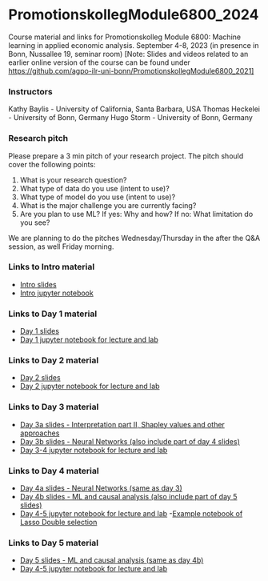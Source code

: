 # PromotionskollegModule6800_2024
Course material and links for Promotionskolleg Module 6800: Machine learning in applied economic analysis.
September 4-8, 2023 (in presence in Bonn, Nussallee 19, seminar room)
[Note: Slides and videos related to an earlier online version of the course can be found under https://github.com/agpo-ilr-uni-bonn/PromotionskollegModule6800_2021]

### Instructors 

Kathy Baylis - University of California, Santa Barbara, USA
Thomas Heckelei - University of Bonn, Germany
Hugo Storm - University of Bonn, Germany




### Research pitch 
Please prepare a 3 min pitch of your research project. The pitch should cover the following points:
1) What is your research question?
2) What type of data do you use (intent to use)?
3) What type of model do you use (intent to use)?
4) What is the major challenge you are currently facing?
5) Are you plan to use ML? If yes: Why and how? If no: What limitation do you see?

We are planning to do the pitches Wednesday/Thursday in the after the Q&A session, as well Friday morning. 

### Links to Intro material

- [Intro slides](https://docs.google.com/presentation/d/1GHHBYM8lXTJg5A9hhl9do5f5yCH6yC7fwGK3FBLcnxE/edit?usp=sharing)
- [Intro jupyter notebook](https://github.com/agpo-ilr-uni-bonn/PromotionskollegModule6800_2023/blob/master/labIntro.ipynb)

### Links to Day 1 material 

- [Day 1 slides](https://docs.google.com/presentation/d/1NZQ_QTfO5KKz8MtXEjkoMIIl6OK09uHQkqwcMG9Pk4s/edit?usp=sharing)
- [Day 1 jupyter notebook for lecture and lab](https://github.com/agpo-ilr-uni-bonn/PromotionskollegModule6800_2023/blob/master/6800_Day1.ipynb)


### Links to Day 2 material 

- [Day 2 slides](https://docs.google.com/presentation/d/1NF8WQrP9S5zoPddD45hZ0Wb0bjjbzBMzmDY-Mbt8Q7Y/edit?usp=sharing)
- [Day 2 jupyter notebook for lecture and lab](https://github.com/agpo-ilr-uni-bonn/PromotionskollegModule6800_2023/blob/master/6800_Day2.ipynb)


### Links to Day 3 material 
- [Day 3a slides - Interpretation part II, Shapley values and other approaches](https://docs.google.com/presentation/d/1mCYuiOdMBvFpzIYgwokVAWc_UR46nqV6dA15rVBL7CQ/edit?usp=sharing)
- [Day 3b slides - Neural Networks (also include part of day 4 slides)](https://docs.google.com/presentation/d/12SLyH3bxYu0kySxFD61983cJjuOBW9vRcQ3T2tXpp2o/edit?usp=sharing)
- [Day 3-4 jupyter notebook for lecture and lab](https://github.com/agpo-ilr-uni-bonn/PromotionskollegModule6800_2023/blob/master/6800_Day3-4.ipynb)


### Links to Day 4 material 
- [Day 4a slides - Neural Networks (same as day 3)](https://docs.google.com/presentation/d/12SLyH3bxYu0kySxFD61983cJjuOBW9vRcQ3T2tXpp2o/edit?usp=sharing)
- [Day 4b slides - ML and causal analysis (also include part of day 5 slides)](https://docs.google.com/presentation/d/1p7RcfS5FyqO3fwhNfUmSvP7RyfH2ebHcsejXDYhybmE/edit?usp=sharing)
- [Day 4-5 jupyter notebook for lecture and lab](https://github.com/agpo-ilr-uni-bonn/PromotionskollegModule6800_2023/blob/master/6800_Day4-5.ipynb)
-[Example notebook of Lasso Double selection](https://github.com/agpo-ilr-uni-bonn/PromotionskollegModule6800_2023/blob/master/Example_LassoDoubleSelection.ipynb)


### Links to Day 5 material 
- [Day 5 slides - ML and causal analysis (same as day 4b)](https://docs.google.com/presentation/d/1p7RcfS5FyqO3fwhNfUmSvP7RyfH2ebHcsejXDYhybmE/edit?usp=sharing)
- [Day 4-5 jupyter notebook for lecture and lab](https://github.com/agpo-ilr-uni-bonn/PromotionskollegModule6800_2023/blob/master/6800_Day4-5.ipynb)
